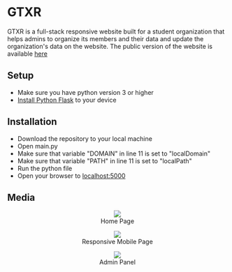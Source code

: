 <h1>GTXR</h1>
GTXR is a full-stack responsive website built for a student organization that helps admins to organize its members and their data and update the organization's data on the website. The public version of the website is available <a href="http://www.gtxr.club/">here</a>
<h2>Setup</h2>
<ul>
	<li>Make sure you have python version 3 or higher</li>
	<li><a href="https://www.geeksforgeeks.org/flask-creating-first-simple-application/">Install Python Flask</a> to your device</li>
</ul>
<h2>Installation</h2>
<ul>
	<li>Download the repository to your local machine</li>
	<li>Open main.py</li>
	<li>Make sure that variable "DOMAIN" in line 11 is set to "localDomain"</li>
	<li>Make sure that variable "PATH" in line 11 is set to "localPath"</li>
	<li>Run the python file</li>
	<li>Open your browser to <a href="http://localhost:5000">localhost:5000</a> </li>
</ul>
<h2>Media</h2>
<p align="center">
  <img src="www.projects.bet/Media/github/GTXR/img1.png">
  <br>Home Page
</p>
<p align="center">
  <img src="www.projects.bet/Media/github/GTXR/img2.png">
  <br>Responsive Mobile Page
</p>
<p align="center">
  <img src="www.projects.bet/Media/github/GTXR/img3.png">
  <br>Admin Panel
</p>